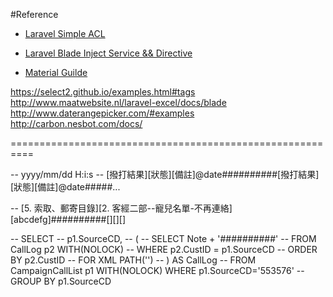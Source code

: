 #Reference

- [Laravel Simple ACL](https://gist.github.com/drawmyattention/8cb599ee5dc0af5f4246)

- [Laravel Blade Inject Service && Directive](https://mattstauffer.co/blog/custom-conditionals-with-laravels-blade-directives)

- [Material Guilde](https://github.com/FezVrasta/bootstrap-material-design)

https://select2.github.io/examples.html#tags
http://www.maatwebsite.nl/laravel-excel/docs/blade
http://www.daterangepicker.com/#examples
http://carbon.nesbot.com/docs/

==========================================================


-- yyyy/mm/dd H:i:s
-- [撥打結果][狀態][備註]@date##########[撥打結果][狀態][備註]@date#####... 

-- [5. 索取、郵寄目錄][2. 客經二部--寵兒名單-不再連絡][abcdefg]##########[][][]

-- SELECT 
-- p1.SourceCD,
-- (
--     SELECT Note + '##########'
--      FROM CallLog p2 WITH(NOLOCK)
--     WHERE p2.CustID = p1.SourceCD
--     ORDER BY p2.CustID
--     FOR XML PATH('')
-- ) AS CallLog 
-- FROM CampaignCallList p1 WITH(NOLOCK) WHERE p1.SourceCD='553576'
-- GROUP BY p1.SourceCD